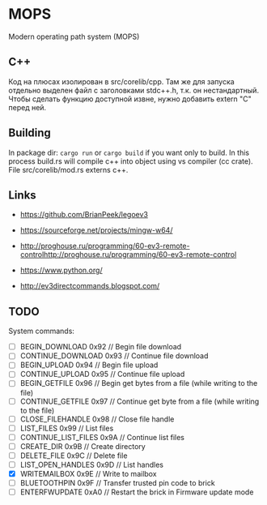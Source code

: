 # MOPS
Modern operating path system (MOPS)
## C++
Код на плюсах изолирован в src/corelib/cpp.
Там же для запуска отдельно выделен файл с заголовками stdc++.h, т.к. он нестандартный.
Чтобы сделать функцию доступной извне, нужно добавить extern "C" перед ней.
## Building
In package dir: `cargo run` or `cargo build` if you want only to build. In this process build.rs will compile c++ into object using vs compiler (cc crate). File src/corelib/mod.rs externs c++.
## Links

* https://github.com/BrianPeek/legoev3

* https://sourceforge.net/projects/mingw-w64/

* http://proghouse.ru/programming/60-ev3-remote-controlhttp://proghouse.ru/programming/60-ev3-remote-control

* https://www.python.org/

* http://ev3directcommands.blogspot.com/

## TODO
System commands:

- [ ] BEGIN_DOWNLOAD                0x92    // Begin file download
- [ ] CONTINUE_DOWNLOAD             0x93    // Continue file download
- [ ] BEGIN_UPLOAD                  0x94    // Begin file upload
- [ ] CONTINUE_UPLOAD               0x95    // Continue file upload
- [ ] BEGIN_GETFILE                 0x96    // Begin get bytes from a file (while writing to the file)
- [ ] CONTINUE_GETFILE              0x97    // Continue get byte from a file (while writing to the file)
- [ ] CLOSE_FILEHANDLE              0x98    // Close file handle
- [ ] LIST_FILES                    0x99    // List files
- [ ] CONTINUE_LIST_FILES           0x9A    // Continue list files
- [ ] CREATE_DIR                    0x9B    // Create directory
- [ ] DELETE_FILE                   0x9C    // Delete file
- [ ] LIST_OPEN_HANDLES             0x9D    // List handles
- [x] WRITEMAILBOX                  0x9E    // Write to mailbox
- [ ] BLUETOOTHPIN                  0x9F    // Transfer trusted pin code to brick
- [ ] ENTERFWUPDATE                 0xA0    // Restart the brick in Firmware update mode
